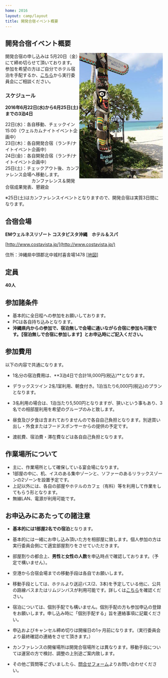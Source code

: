 ```yaml
---
home: 2016
layout: camp/layout
title: 開発合宿イベント概要
---
```


## 開発合宿イベント概要

<img src="/img/2015/10497446_833368266702301_2058758081536543300_o.jpg" align="right">

<p id="entry-limit-camp">
開発合宿の申し込みは 5月20日（金）にて締め切らせて頂いております。<br />
参加を希望の方はご自分でホテル宿泊を手配するか、<a href="https://docs.google.com/forms/d/1MGJ4bVv8hpyXeLjvcGzZDpl838ZGHPA_plLqX_BJSbA/viewform">こちら</a>から実行委員会にご相談ください。<br />
</p>


### スケジュール

**2016年6月22日(水)から6月25日(土)までの3泊4日**

22日(水)：各自移動、チェックイン15:00（ウェルカムナイトイベント企画中）  
23日(木)：各自開発合宿（ランチ/ナイトイベント企画中）  
24日(金)：各自開発合宿（ランチ/ナイトイベント企画中）  
25日(土)：チェックアウト後、カンファレンス会場へ移動します。  
　　　　　　カンファレンス＆開発合宿成果発表、懇親会  

※25日(土)はカンファレンスイベントとなりますので、開発合宿は実質3日間になります。

## 合宿会場

**EMウェルネスリゾート コスタビスタ沖縄　ホテル＆スパ**

[http://www.costavista.jp/](http://www.costavista.jp/)

住所：沖縄県中頭郡北中城村喜舎場1478 [[地図](https://goo.gl/maps/q9h7farDnU42)]

## 定員

**40人**


## 参加諸条件
* 基本的に全日程への参加をお願いしております。
* PCは各自持ち込みとなります。
* **沖縄県内からの参加で、宿泊無しで会場に通いながら合宿に参加も可能です。【宿泊無しで合宿に参加します】とお申込時にご記入ください。**

## 参加費用
以下の内容で共通になります。

* 1名分の宿泊費用は、**3泊4日で合計18,000円(税込)**となります。
* デラックスツイン 2名1室利用、朝食付き。1泊当たり6,000円(税込)のプランとなります。

* 3名利用の場合は、1泊当たり5,500円となりますが、狭いという事もあり、3名での相部屋利用を希望のグループのみと致します。
* 昼食及び夕食は含まれておりませんので各自自己負担となります。別途買い出し・外食またはフードスポンサーからの提供の予定です。
* 渡航費、宿泊費・滞在費などは各自自己負担となります。

## 作業場所について

* 主に、作業場所として確保している宴会場になります。
* 1部屋の中に、机、イスのある集中ゾーンと、ソファーのあるリラックスゾーンの2ゾーンを設置予定です。
* 上記以外には、各自の部屋やホテルのカフェ（有料）等を利用して作業をしてもらう形となります。
* 無線LAN、電源が利用可能です。


## お申込みにあたっての諸注意

* **基本的には1部屋2名での宿泊**となります。
* 基本的には一緒にお申し込み頂いた方を相部屋に致します。個人参加の方は実行委員会側にて適宜部屋割りをさせていただきます。
* 部屋割りの都合上、**男性と女性の人数**を申込時点で確認しております。（予定で構いません）。
* 空港から合宿会場までの移動手段は各自でお願いします。
* 移動手段としては、ホテルより送迎バス(2、3本)を予定している他に、公共の路線バスまたはリムジンバスが利用可能です。詳しくは[こちら](http://www.costavista.jp/access/)を確認ください。
* 宿泊については、個別手配でも構いません。個別手配の方も参加申込の登録をお願いします。申し込み時に「個別手配する」旨を連絡事項に記載ください。
* 申込およびキャンセル締め切りは開催日の1ヶ月前になります。（実行委員会より最終確認の連絡をさせて頂きます。）
* カンファレンスの開催場所は開発合宿場所とは異なります。移動手段については運営の方で検討、調整の上別途ご案内致します。

* その他ご質問等ございましたら、[問合せフォーム](https://docs.google.com/forms/d/1MGJ4bVv8hpyXeLjvcGzZDpl838ZGHPA_plLqX_BJSbA/viewform)よりお問い合わせください。
